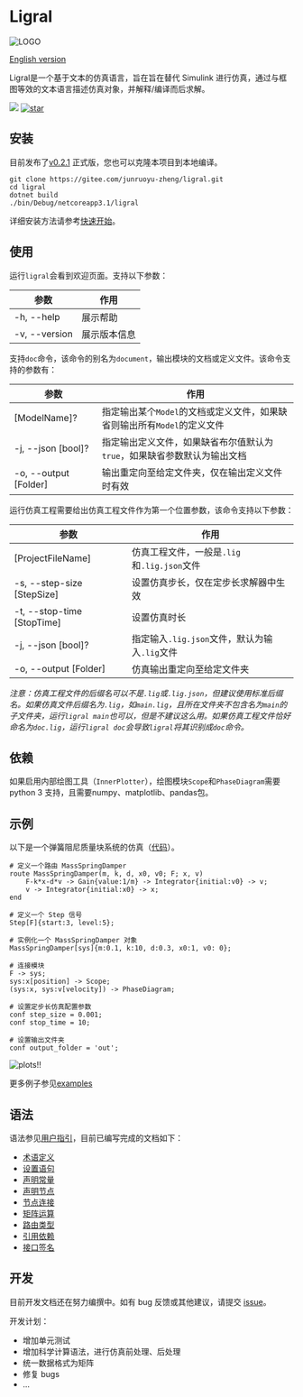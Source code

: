 <!-- Copyright (C) 2019-2021 Junruoyu Zheng. Home page: https://junruoyu-zheng.gitee.io/ligral

     Distributed under MIT license.
     See file LICENSE for detail or copy at https://opensource.org/licenses/MIT
-->

# Ligral

![LOGO](https://sued-wind.cc/static/img/ligral/ligral.png)

[English version](README_en.md)

Ligral是一个基于文本的仿真语言，旨在旨在替代 Simulink 进行仿真，通过与框图等效的文本语言描述仿真对象，并解释/编译而后求解。

<p>
<img src="https://img.shields.io/badge/版本-0.2.1-brightgreen"></img>
<a href='https://gitee.com/junruoyu-zheng/ligral/stargazers'><img src='https://gitee.com/junruoyu-zheng/ligral/badge/star.svg?theme=gray' alt='star'></img></a>
</p>

## 安装

目前发布了[v0.2.1](https://gitee.com/junruoyu-zheng/ligral/releases/v0.2.1) 正式版，您也可以克隆本项目到本地编译。

    git clone https://gitee.com/junruoyu-zheng/ligral.git
    cd ligral
    dotnet build
    ./bin/Debug/netcoreapp3.1/ligral

详细安装方法请参考[快速开始](doc/quick-start/README.md)。

## 使用

运行`ligral`会看到欢迎页面。支持以下参数：

|   参数        | 作用           |
|   --          | --            |
|  -h, --help   | 展示帮助       |
| -v, --version | 展示版本信息   |

支持`doc`命令，该命令的别名为`document`，输出模块的文档或定义文件。该命令支持的参数有：

|   参数        |   作用        |
|   --          |   --         |
|  [ModelName]? |指定输出某个`Model`的文档或定义文件，如果缺省则输出所有`Model`的定义文件         |
|  -j, --json [bool]?    | 指定输出定义文件，如果缺省布尔值默认为`true`，如果缺省参数默认为输出文档|
|  -o, --output [Folder] | 输出重定向至给定文件夹，仅在输出定义文件时有效                        |

运行仿真工程需要给出仿真工程文件作为第一个位置参数，该命令支持以下参数：

|   参数        | 作用           |
|   --          | --            |
|  [ProjectFileName] |  仿真工程文件，一般是`.lig`和`.lig.json`文件      |
|  -s, --step-size [StepSize]    | 设置仿真步长，仅在定步长求解器中生效   |
|  -t, --stop-time [StopTime]    | 设置仿真时长 |
|  -j, --json [bool]?    | 指定输入`.lig.json`文件，默认为输入`.lig`文件 |
|  -o, --output [Folder] | 仿真输出重定向至给定文件夹                    |

*注意：仿真工程文件的后缀名可以不是`.lig`或`.lig.json`，但建议使用标准后缀名。如果仿真文件后缀名为`.lig`，如`main.lig`，且所在文件夹不包含名为`main`的子文件夹，运行`ligral main`也可以，但是不建议这么用。如果仿真工程文件恰好命名为`doc.lig`，运行`ligral doc`会导致`ligral`将其识别成`doc`命令。*

## 依赖

如果启用内部绘图工具（`InnerPlotter`），绘图模块`Scope`和`PhaseDiagram`需要 python 3 支持，且需要numpy、matplotlib、pandas包。

## 示例

以下是一个弹簧阻尼质量块系统的仿真（[代码](examples/mass-spring-damper/main.lig)）。

    # 定义一个路由 MassSpringDamper
    route MassSpringDamper(m, k, d, x0, v0; F; x, v)
        F-k*x-d*v -> Gain{value:1/m} -> Integrator{initial:v0} -> v;
        v -> Integrator{initial:x0} -> x;
    end

    # 定义一个 Step 信号
    Step[F]{start:3, level:5};

    # 实例化一个 MassSpringDamper 对象
    MassSpringDamper[sys]{m:0.1, k:10, d:0.3, x0:1, v0: 0};

    # 连接模块
    F -> sys;
    sys:x[position] -> Scope;
    (sys:x, sys:v[velocity]) -> PhaseDiagram;

    # 设置定步长仿真配置参数
    conf step_size = 0.001;
    conf stop_time = 10;

    # 设置输出文件夹
    conf output_folder = 'out';

![plots!!](web/img/mass-spring-damper.gif)

更多例子参见[examples](examples/)

## 语法

语法参见[用户指引](doc/user-guide/README.md)，目前已编写完成的文档如下：

- [术语定义](doc/user-guide/terms.md)
- [设置语句](doc/user-guide/config.md)
- [声明常量](doc/user-guide/const.md)
- [声明节点](doc/user-guide/node.md)
- [节点连接](doc/user-guide/link.md)
- [矩阵运算](doc/user-guide/matrix.md)
- [路由类型](doc/user-guide/route.md)
- [引用依赖](doc/user-guide/import.md)
- [接口签名](doc/user-guide/signature.md)

## 开发

目前开发文档还在努力编撰中。如有 bug 反馈或其他建议，请提交 [issue](https://gitee.com/junruoyu-zheng/ligral/issues)。

开发计划：

- 增加单元测试
- 增加科学计算语法，进行仿真前处理、后处理
- 统一数据格式为矩阵
- 修复 bugs
- ...
